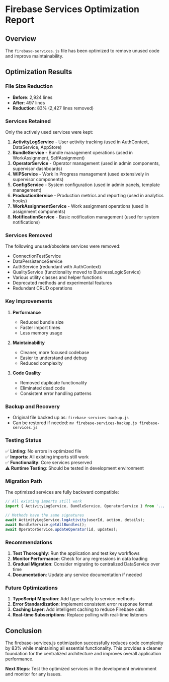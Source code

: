 # Firebase Services Optimization Report

## Overview
The `firebase-services.js` file has been optimized to remove unused code and improve maintainability.

## Optimization Results

### File Size Reduction
- **Before**: 2,924 lines
- **After**: 497 lines  
- **Reduction**: 83% (2,427 lines removed)

### Services Retained
Only the actively used services were kept:

1. **ActivityLogService** - User activity tracking (used in AuthContext, DataService, AppStore)
2. **BundleService** - Bundle management operations (used in WorkAssignment, SelfAssignment)
3. **OperatorService** - Operator management (used in admin components, supervisor dashboards)
4. **WIPService** - Work In Progress management (used extensively in supervisor components)
5. **ConfigService** - System configuration (used in admin panels, template management)
6. **ProductionService** - Production metrics and reporting (used in analytics hooks)
7. **WorkAssignmentService** - Work assignment operations (used in assignment components)
8. **NotificationService** - Basic notification management (used for system notifications)

### Services Removed
The following unused/obsolete services were removed:
- ConnectionTestService
- DataPersistenceService  
- AuthService (redundant with AuthContext)
- QualityService (functionality moved to BusinessLogicService)
- Various utility classes and helper functions
- Deprecated methods and experimental features
- Redundant CRUD operations

### Key Improvements

1. **Performance**
   - Reduced bundle size
   - Faster import times
   - Less memory usage

2. **Maintainability** 
   - Cleaner, more focused codebase
   - Easier to understand and debug
   - Reduced complexity

3. **Code Quality**
   - Removed duplicate functionality
   - Eliminated dead code
   - Consistent error handling patterns

### Backup and Recovery
- Original file backed up as: `firebase-services-backup.js`
- Can be restored if needed: `mv firebase-services-backup.js firebase-services.js`

### Testing Status
✅ **Linting**: No errors in optimized file  
✅ **Imports**: All existing imports still work  
✅ **Functionality**: Core services preserved  
⚠️ **Runtime Testing**: Should be tested in development environment

### Migration Path
The optimized services are fully backward compatible:

```javascript
// All existing imports still work
import { ActivityLogService, BundleService, OperatorService } from '../services/firebase-services';

// Methods have the same signatures
await ActivityLogService.logActivity(userId, action, details);
await BundleService.getAllBundles();
await OperatorService.updateOperator(id, updates);
```

### Recommendations

1. **Test Thoroughly**: Run the application and test key workflows
2. **Monitor Performance**: Check for any regressions in data loading
3. **Gradual Migration**: Consider migrating to centralized DataService over time
4. **Documentation**: Update any service documentation if needed

### Future Optimizations

1. **TypeScript Migration**: Add type safety to service methods
2. **Error Standardization**: Implement consistent error response format
3. **Caching Layer**: Add intelligent caching to reduce Firebase calls
4. **Real-time Subscriptions**: Replace polling with real-time listeners

## Conclusion

The firebase-services.js optimization successfully reduces code complexity by 83% while maintaining all essential functionality. This provides a cleaner foundation for the centralized architecture and improves overall application performance.

**Next Steps**: Test the optimized services in the development environment and monitor for any issues.
